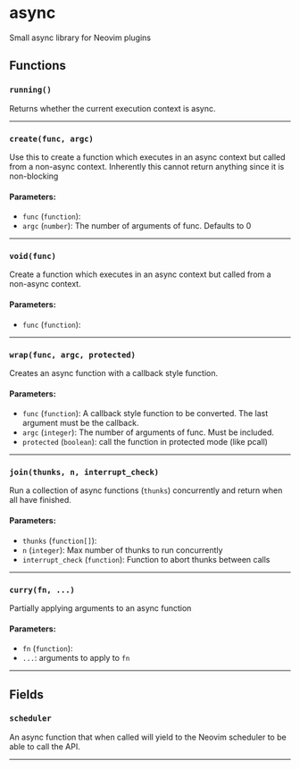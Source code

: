 
# async

Small async library for Neovim plugins

## Functions

### `running()`

Returns whether the current execution context is async.


---
### `create(func, argc)`

Use this to create a function which executes in an async context but
 called from a non-async context.  Inherently this cannot return anything
 since it is non-blocking

#### Parameters:

* `func` (`function`):
* `argc` (`number`):  The number of arguments of func. Defaults to 0

---
### `void(func)`

Create a function which executes in an async context but
 called from a non-async context.

#### Parameters:

* `func` (`function`):

---
### `wrap(func, argc, protected)`

Creates an async function with a callback style function.

#### Parameters:

* `func` (`function`):  A callback style function to be converted. The last argument must be the callback.
* `argc` (`integer`):  The number of arguments of func. Must be included.
* `protected` (`boolean`):  call the function in protected mode (like pcall)

---
### `join(thunks, n, interrupt_check)`

Run a collection of async functions (`thunks`) concurrently and return when
 all have finished.

#### Parameters:

* `thunks` (`function[]`):
* `n` (`integer`):  Max number of thunks to run concurrently
* `interrupt_check` (`function`):  Function to abort thunks between calls

---
### `curry(fn, ...)`

Partially applying arguments to an async function

#### Parameters:

* `fn` (`function`):
* `...`:  arguments to apply to `fn`

---
## Fields

### `scheduler`

An async function that when called will yield to the Neovim scheduler to be
 able to call the API.


---
